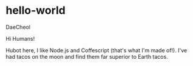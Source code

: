 # hello-world
DaeCheol

Hi Humans!

Hubot here, I like Node.js and Coffescript (that's what I'm made of!).
I've had tacos on the moon and find them far superior to Earth tacos.
